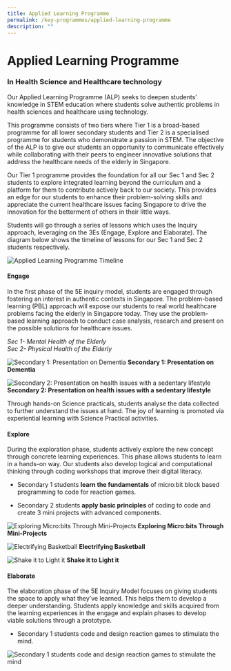 ```yaml
---
title: Applied Learning Programme
permalink: /key-programmes/applied-learning-programme
description: ""
---
```

# Applied Learning Programme

### In Health Science and Healthcare technology

Our Applied Learning Programme (ALP) seeks to deepen students’ knowledge in STEM education where students solve authentic problems in health sciences and healthcare using technology. 

This programme consists of two tiers where Tier 1 is a broad-based programme for all lower secondary students and Tier 2 is a specialised programme for students who demonstrate a passion in STEM. The objective of the ALP is to give our students an opportunity to communicate effectively while collaborating with their peers to engineer innovative solutions that address the healthcare needs of the elderly in Singapore.

Our Tier 1 programme provides the foundation for all our Sec 1 and Sec 2 students to explore integrated learning beyond the curriculum and a platform for them to contribute actively back to our society. This provides an edge for our students to enhance their problem-solving skills and appreciate the current healthcare issues facing Singapore to drive the innovation for the betterment of others in their little ways.

Students will go through a series of lessons which uses the Inquiry approach, leveraging on the 3Es (Engage, Explore and Elaborate). The diagram below shows the timeline of lessons for our Sec 1 and Sec 2 students respectively.

![Applied Learning Programme Timeline](/images/ALP1.png)

#### Engage <br>

In the first phase of the 5E inquiry model, students are engaged through fostering an interest in authentic contexts in Singapore. The problem-based learning (PBL) approach will expose our students to real world healthcare problems facing the elderly in Singapore today.  They use the problem-based learning approach to conduct case analysis, research and present on the possible solutions for healthcare issues.

*Sec 1- Mental Health of the Elderly <br>
Sec 2- Physical Health of the Elderly*

![Secondary 1: Presentation on Dementia](/images/ALP2.jpg)
**Secondary 1: Presentation on Dementia**

![Secondary 2: Presentation on health issues with a sedentary lifestyle](/images/ALP3.jpg)
**Secondary 2: Presentation on health issues with a sedentary lifestyle**

Through hands-on Science practicals, students analyse the data collected to further understand the issues at hand. The joy of learning is promoted via experiential learning with Science Practical activities.

#### Explore

During the exploration phase, students actively explore the new concept through concrete learning experiences. This phase allows students to learn in a hands-on way. Our students also develop logical and computational thinking through coding workshops that improve their digital literacy. 

-  Secondary 1 students **learn the fundamentals** of micro:bit block based programming to code for reaction games. 

-  Secondary 2 students **apply basic principles** of coding to code and create 3 mini projects with advanced components.

![Exploring Micro:bits Through Mini-Projects](/images/ALP4.png)
**Exploring Micro:bits Through Mini-Projects**

![Electrifying Basketball](/images/ALP5.png)
**Electrifying Basketball**

![Shake it to Light it](/images/ALP6.jpg)
**Shake it to Light it**

#### Elaborate

The elaboration phase of the 5E Inquiry Model focuses on giving students the space to apply what they’ve learned. This helps them to develop a deeper understanding. Students apply knowledge and skills acquired from the learning experiences in the engage and explain phases to develop viable solutions through a prototype. 

-  Secondary 1 students code and design reaction games to stimulate the mind.

![Secondary 1 students code and design reaction games to stimulate the mind](/images/ALP7.jpg)